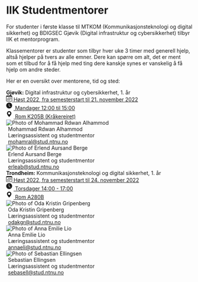 # IIK Studentmentorer

For studenter i første klasse til MTKOM (Kommunikasjonsteknologi og digital sikkerhet) og BDIGSEC Gjøvik (Digital infrastruktur og cybersikkerhet) tilbyr IIK et mentorprogram. 

Klassementorer er studenter som tilbyr hver uke 3 timer med generell hjelp, altså hjelper på tvers av alle emner. Dere kan spørre om alt, det er ment som et tilbud for å få hjelp med ting dere kanskje synes er vanskelig å få hjelp om andre steder.

Her er en oversikt over mentorene, tid og sted:



<div class="list-group mb-5" style="max-width: 620px;">
  <div class="list-group-item fs-5"><b>Gjøvik:</b> Digital infrastruktur og cybersikkerhet, 1. år</div>
  <div class="list-group-item">
  <a href="#" class="text-decoration-none">
	<svg xmlns="http://www.w3.org/2000/svg" width="16" height="16" fill="currentColor" class="bi bi-calendar3" viewBox="0 0 16 16">
	  <path d="M14 0H2a2 2 0 0 0-2 2v12a2 2 0 0 0 2 2h12a2 2 0 0 0 2-2V2a2 2 0 0 0-2-2zM1 3.857C1 3.384 1.448 3 2 3h12c.552 0 1 .384 1 .857v10.286c0 .473-.448.857-1 .857H2c-.552 0-1-.384-1-.857V3.857z"/>
	  <path d="M6.5 7a1 1 0 1 0 0-2 1 1 0 0 0 0 2zm3 0a1 1 0 1 0 0-2 1 1 0 0 0 0 2zm3 0a1 1 0 1 0 0-2 1 1 0 0 0 0 2zm-9 3a1 1 0 1 0 0-2 1 1 0 0 0 0 2zm3 0a1 1 0 1 0 0-2 1 1 0 0 0 0 2zm3 0a1 1 0 1 0 0-2 1 1 0 0 0 0 2zm3 0a1 1 0 1 0 0-2 1 1 0 0 0 0 2zm-9 3a1 1 0 1 0 0-2 1 1 0 0 0 0 2zm3 0a1 1 0 1 0 0-2 1 1 0 0 0 0 2zm3 0a1 1 0 1 0 0-2 1 1 0 0 0 0 2z"/>
	</svg> Høst 2022, fra semesterstart til 21. november 2022
  </a>
</div>
  <div class="list-group-item">
	<a href="#" class="text-decoration-none">
	  <svg xmlns="http://www.w3.org/2000/svg" width="20" height="20" fill="currentColor" class="bi bi-clock-fill" viewBox="0 0 20 20">
	<path d="M16 8A8 8 0 1 1 0 8a8 8 0 0 1 16 0zM8 3.5a.5.5 0 0 0-1 0V9a.5.5 0 0 0 .252.434l3.5 2a.5.5 0 0 0 .496-.868L8 8.71V3.5z"></path>
	</svg> Mandager 12:00 til 15:00
	</a>
  </div>
  <div class="list-group-item">
	  <a href="https://link.mazemap.com/G2BfQZK0" class="text-decoration-none">
		<svg xmlns="http://www.w3.org/2000/svg" width="20" height="20" fill="currentColor" class="bi bi-geo-alt-fill" viewBox="0 0 20 20">
		  <path d="M8 16s6-5.686 6-10A6 6 0 0 0 2 6c0 4.314 6 10 6 10zm0-7a3 3 0 1 1 0-6 3 3 0 0 1 0 6z"></path>
		  </svg> Rom K205B (Kråkereiret)
	  </a>
  </div>
  <div class="card person-card list-group-item" style="border-radius:0px">
	<div class="row g-0">
		<div class="col-md-2">
			<img src="images/studentmentorer/mohammad-r-alhammod.jpg" class="img-fluid" alt="Photo of Mohammad Rdwan Alhammod">
		</div>
		<div class="col-md-10">
			<div class="card-body" style="padding: 0px 0px 0px 5px">
				<div class="person-card-name">Mohammad Rdwan Alhammod</div>
				<div class="person-card-detail">Læringsassistent og studentmentor</div>
				<a class="person-card-email stretched-link" href="mailto:mohamral@stud.ntnu.no">mohamral@stud.ntnu.no</a>
			</div>
		</div>
	</div>
  </div>
<div class="list-group-item card person-card " style="border-top-left-radius: 0px; border-top-right-radius: 0px;">
  <div class="row g-0">
	  <div class="col-md-2">
		  <img src="images/studentmentorer/erlend-berge.jpg" class="img-fluid" alt="Photo of Erlend Aursand Berge">
	  </div>
	  <div class="col-md-10">
		  <div class="card-body" style="padding: 0px 0px 0px 5px">
			  <div class="person-card-name">Erlend Aursand Berge</div>
			  <div class="person-card-detail">Læringsassistent og studentmentor</div>
			  <a class="person-card-email stretched-link" href="mailto:erleab@stud.ntnu.no">erleab@stud.ntnu.no</a>
		  </div>
	  </div>
  </div>
</div>
</div>



<div class="list-group" style="max-width: 620px;">
  <div class="list-group-item fs-5"><b>Trondheim:</b> Kommunikasjonsteknologi og digital sikkerhet, 1. år</div>
  <div class="list-group-item">
	<a href="#" class="text-decoration-none">
	  <svg xmlns="http://www.w3.org/2000/svg" width="16" height="16" fill="currentColor" class="bi bi-calendar3" viewBox="0 0 16 16">
		<path d="M14 0H2a2 2 0 0 0-2 2v12a2 2 0 0 0 2 2h12a2 2 0 0 0 2-2V2a2 2 0 0 0-2-2zM1 3.857C1 3.384 1.448 3 2 3h12c.552 0 1 .384 1 .857v10.286c0 .473-.448.857-1 .857H2c-.552 0-1-.384-1-.857V3.857z"/>
		<path d="M6.5 7a1 1 0 1 0 0-2 1 1 0 0 0 0 2zm3 0a1 1 0 1 0 0-2 1 1 0 0 0 0 2zm3 0a1 1 0 1 0 0-2 1 1 0 0 0 0 2zm-9 3a1 1 0 1 0 0-2 1 1 0 0 0 0 2zm3 0a1 1 0 1 0 0-2 1 1 0 0 0 0 2zm3 0a1 1 0 1 0 0-2 1 1 0 0 0 0 2zm3 0a1 1 0 1 0 0-2 1 1 0 0 0 0 2zm-9 3a1 1 0 1 0 0-2 1 1 0 0 0 0 2zm3 0a1 1 0 1 0 0-2 1 1 0 0 0 0 2zm3 0a1 1 0 1 0 0-2 1 1 0 0 0 0 2z"/>
	  </svg> Høst 2022, fra semesterstart til 24. november 2022
	</a>
  </div>
  <div class="list-group-item">
	<a href="#" class="text-decoration-none">
	  <svg xmlns="http://www.w3.org/2000/svg" width="20" height="20" fill="currentColor" class="bi bi-clock-fill" viewBox="0 0 20 20">
	<path d="M16 8A8 8 0 1 1 0 8a8 8 0 0 1 16 0zM8 3.5a.5.5 0 0 0-1 0V9a.5.5 0 0 0 .252.434l3.5 2a.5.5 0 0 0 .496-.868L8 8.71V3.5z"></path>
	</svg> Torsdager 14:00 - 17:00
	</a>
  </div>
  <div class="list-group-item">
	  <a href="https://link.mazemap.com/Q3GRVxL5" class="text-decoration-none">
		<svg xmlns="http://www.w3.org/2000/svg" width="20" height="20" fill="currentColor" class="bi bi-geo-alt-fill" viewBox="0 0 20 20">
		  <path d="M8 16s6-5.686 6-10A6 6 0 0 0 2 6c0 4.314 6 10 6 10zm0-7a3 3 0 1 1 0-6 3 3 0 0 1 0 6z"></path>
		  </svg> Rom A280B
	  </a>
  </div>
  <div class="card person-card list-group-item" style="border-radius:0px">
	<div class="row g-0">
		<div class="col-md-2">
			<img src="images/studentmentorer/oda-gripenberg.jpg" class="img-fluid" alt="Photo of Oda Kristin Gripenberg">
		</div>
		<div class="col-md-10">
			<div class="card-body" style="padding: 0px 0px 0px 5px">
				<div class="person-card-name">Oda Kristin Gripenberg</div>
				<div class="person-card-detail">Læringsassistent og studentmentor</div>
				<a class="person-card-email stretched-link" href="mailto:odakgr@stud.ntnu.no.no">odakgr@stud.ntnu.no</a>
			</div>
		</div>
	</div>
  </div>
<div class="list-group-item card person-card " style="border-radius: 0px;">
  <div class="row g-0">
	  <div class="col-md-2">
		  <img src="images/studentmentorer/anna-lio.jpg" class="img-fluid" alt="Photo of Anna Emilie Lio">
	  </div>
	  <div class="col-md-10">
		  <div class="card-body" style="padding: 0px 0px 0px 5px">
			  <div class="person-card-name">Anna Emilie Lio</div>
			  <div class="person-card-detail">Læringsassistent og studentmentor</div>
			  <a class="person-card-email stretched-link" href="mailto:annaeli@stud.ntnu.no">annaeli@stud.ntnu.no</a>
		  </div>
	  </div>
  </div>
</div>
<div class="list-group-item card person-card " style="border-top-left-radius: 0px; border-top-right-radius: 0px;">
  <div class="row g-0">
	  <div class="col-md-2">
		  <img src="images/studentmentorer/sebastian-ellingsen.png" class="img-fluid" alt="Photo of Sebastian Ellingsen">
	  </div>
	  <div class="col-md-10">
		  <div class="card-body" style="padding: 0px 0px 0px 5px">
			  <div class="person-card-name">Sebastian Ellingsen</div>
			  <div class="person-card-detail">Læringsassistent og studentmentor</div>
			  <a class="person-card-email stretched-link" href="mailto:sebasell@stud.ntnu.no">sebasell@stud.ntnu.no</a>
		  </div>
	  </div>
  </div>
</div>
</div>